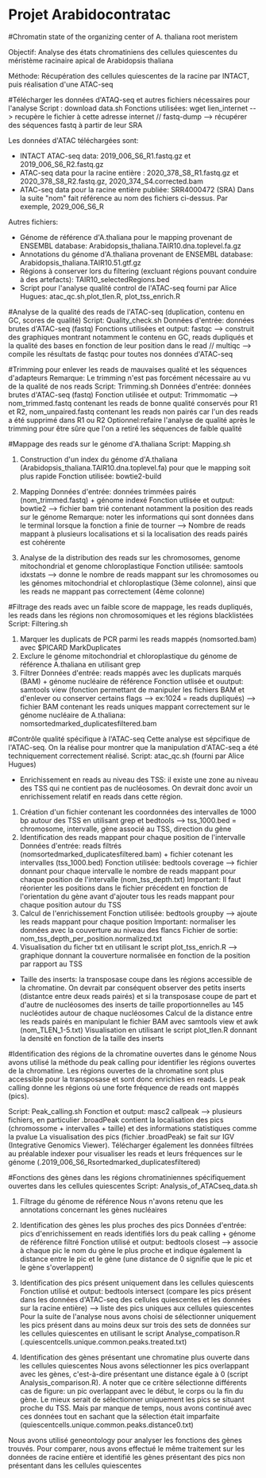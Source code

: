 # Projet Arabidocontratac
#Chromatin state of the organizing center of A. thaliana root meristem

Objectif: Analyse des états chromatiniens des cellules quiescentes du méristème racinaire apical de Arabidopsis thaliana

Méthode: Récupération des cellules quiescentes de la racine par INTACT, puis réalisation d'une ATAC-seq

#Télécharger les données d'ATAQ-seq et autres fichiers nécessaires pour l'analyse
Script : download data.sh 
Fonctions utilisées: wget lien_internet --> recupère le fichier à cette adresse internet // fastq-dump --> récupérer des séquences fastq à partir de leur SRA

Les données d'ATAC téléchargées sont:
* INTACT ATAC-seq data: 2019_006_S6_R1.fastq.gz et 2019_006_S6_R2.fastq.gz
* ATAC-seq data pour la racine entière : 2020_378_S8_R1.fastq.gz et 2020_378_S8_R2.fastq.gz, 2020_374_S4.corrected.bam
* ATAC-seq data pour la racine entière publiée: SRR4000472 (SRA)
Dans la suite "nom" fait référence au nom des fichiers ci-dessus. Par exemple, 2029_006_S6_R

Autres fichiers:
* Génome de référence d'A.thaliana pour le mapping provenant de ENSEMBL database: Arabidopsis_thaliana.TAIR10.dna.toplevel.fa.gz
* Annotations du génome d'A.thaliana provenant de ENSEMBL database: Arabidopsis_thaliana.TAIR10.51.gtf.gz
* Régions à conserver lors du filtering (excluant régions pouvant conduire à des artefacts): TAIR10_selectedRegions.bed
* Script pour l'analyse qualité control de l'ATAC-seq fourni par Alice Hugues: atac_qc.sh,plot_tlen.R, plot_tss_enrich.R


#Analyse de la qualité des reads de l'ATAC-seq (duplication, contenu en GC, scores de qualité)
Script: Quality_check.sh
Données d'entrée: données brutes d'ATAC-seq (fastq)
Fonctions utilisées et output: fastqc --> construit des graphiques montrant notamment le contenu en GC, reads dupliqués et la qualité des bases en fonction de leur position dans le read // multiqc --> compile les résultats de fastqc pour toutes nos données d'ATAC-seq 


#Trimming pour enlever les reads de mauvaises qualité et les séquences d'adapteurs
Remarque: Le trimming n'est pas forcément nécessaire au vu de la qualité de nos reads
Script: Trimming.sh
Données d'entrée: données brutes d'ATAC-seq (fastq)
Fonction utilisée et output: Trimmomatic --> nom_trimmed.fastq contenant les reads de bonne qualité conservés pour R1 et R2, nom_unpaired.fastq contenant  les reads non pairés car l'un des reads a été supprimé dans R1 ou R2
Optionnel:refaire l'analyse de qualité après le trimming pour être sûre que l'on a retiré les séquences de faible qualité

#Mappage des reads sur le génome d'A.thaliana
Script: Mapping.sh
1. Construction d'un index du génome d'A.thaliana (Arabidopsis_thaliana.TAIR10.dna.toplevel.fa) pour que le mapping soit plus rapide
Fonction utilisée: bowtie2-build

2. Mapping
Données d'entrée: données trimmées pairés (nom_trimmed.fastq) + génome indexé
Fonction utlisée et output: bowtie2 --> fichier bam trié contenant notamment la position des reads sur le génome
Remarque: noter les informations qui sont données dans le terminal lorsque la fonction a finie de tourner --> Nombre de reads mappant à plusieurs localisations et si la localisation des reads pairés est cohérente

3. Analyse de la distribution des reads sur les chromosomes, genome mitochondrial et genome chloroplastique
Fonction utilisée: samtools idxstats --> donne le nombre de reads mappant sur les chromosomes ou les génomes mitochondrial et chloroplastique (3ème colonne), ainsi que les reads ne mappant pas correctement (4ème colonne)


#Filtrage des reads avec un faible score de mappage, les reads dupliqués, les reads dans les régions non chromosomiques et les régions blacklistées
Script: Filtering.sh
1. Marquer les duplicats de PCR parmi les reads mappés (nomsorted.bam) avec $PICARD MarkDuplicates
2. Exclure le génome mitochondrial et chloroplastique du génome de référence A.thaliana en utilisant grep
3. Filtrer
Données d'entrée: reads mappés avec les duplicats marqués (BAM) + génome nucléaire de référence 
Fonction utlisée et ouutput: samtools view (fonction permettant de manipuler les fichiers BAM et d'enlever ou conserver certains flags --> ex:1024 = reads dupliqués) --> fichier BAM contenant les reads uniques mappant correctement sur le génome nucléaire de A.thaliana: nomsortedmarked_duplicatesfiltered.bam


#Contrôle qualité spécifique à l'ATAC-seq
Cette analyse est sépcifique de l'ATAC-seq. On la réalise pour montrer que la manipulation d'ATAC-seq a été techniquement correctement réalisé.
Script: atac_qc.sh (fourni par Alice Hugues)
* Enrichissement en reads au niveau des TSS: il existe une zone au niveau des TSS qui ne contient pas de nucléosomes. On devrait donc avoir un enrichissement relatif en reads dans cette région.
1. Création d'un fichier contenant les coordonnées des intervalles de 1000 bp autour des TSS en utilisant grep et bedtools --> tss_1000.bed = chromosome, intervalle, gène associé au TSS, direction du gène
2. Identification des reads mappant pour chaque position de l'intervalle
Données d'entrée: reads filtrés (nomsortedmarked_duplicatesfiltered.bam) + fichier cotenant les intervalles (tss_1000.bed)
Fonction utilisée: bedtools coverage --> fichier donnant pour chaque intervalle le nombre de reads mappant pour chaque position de l'intervalle (nom_tss_depth.txt) 
Important: Il faut réorienter les positions dans le fichier précédent en fonction de l'orientation du gène avant d'ajouter tous les reads mappant pour chaque position autour du TSS 
3. Calcul de l'enrichissement
Fonction utilisée: bedtools groupby --> ajoute les reads mappant pour chaque position
Important: normaliser les données avec la couverture au niveau des flancs
Fichier de sortie: nom_tss_depth_per_position.normalized.txt
4. Visualisation du ficher txt en utilisant le script plot_tss_enrich.R --> graphique donnant la couverture normalisée en fonction de la position par rapport au TSS

* Taille des inserts: la transposase coupe dans les régions accessible de la chromatine. On devrait par conséquent observer des petits inserts (distantce entre deux reads pairés) et si la transposase coupe de part et d'autre de nucléosomes des inserts de taille proportionnelles au 145 nucléotides autour de chaque nucléosomes
Calcul de la distance entre les reads pairés en manipulant le fichier BAM avec samtools view et awk (nom_TLEN_1-5.txt)
Visualisation en utilisant le script plot_tlen.R donnant la densité en fonction de la taille des inserts

#Identification des régions de la chromatine ouvertes dans le génome
Nous avons utilisé la méthode du peak calling pour identifier les régions ouvertes de la chromatine. Les régions ouvertes de la chromatine sont plus accessible pour la transposase et sont donc enrichies en reads. Le peak calling donne les régions où une forte fréquence de reads ont mappés (pics). 

Script: Peak_calling.sh
Fonction et output: masc2 callpeak --> plusieurs fichiers, en particulier .broadPeak contient la localisation des pics (chromossome + intervalles + taille) et des informations statistiques comme la pvalue
La visualisation des pics (fichier .broadPeak) se fait sur IGV (Integrative Genomics Viewer). Télécharger également les données filtrées au préalable indexer pour visualiser les reads et leurs fréquences sur le génome (.2019_006_S6_Rsortedmarked_duplicatesfiltered)

#Fonctions des gènes dans les régions chromatiniennes spécifiquement ouvertes dans les cellules quiescentes
Script: Analysis_of_ATACseq_data.sh

1. Filtrage du génome de référence
Nous n'avons retenu que les annotations concernant les gènes nucléaires

2. Identification des gènes les plus proches des pics
Données d'entrée: pics d'enrichissement en reads identifiés lors du peak calling + génome de référence filtré
Fonction utilisé et output: bedtools closest --> associe à chaque pic le nom du gène le plus proche et indique également la distance entre le pic et le gène (une distance de 0 signifie que le pic et le gène s'overlappent)

3. Identification des pics présent uniquement dans les cellules quiescents
Fonction utilisé et output: bedtools intersect (compare les pics présent dans les données d'ATAC-seq des cellules quiescentes et les données sur la racine entière) --> liste des pics uniques aux cellules quiescentes
Pour la suite de l'analyse nous avons choisi de sélectionner uniquement les pics présent dans au moins deux sur trois des sets de données sur les cellules quiescentes en utilisant le script Analyse_compatison.R (.quiescentcells.unique.common.peaks.treated.txt)

4. Identification des gènes présentant une chromatine plus ouverte dans les cellules quiescentes
Nous avons sélectionner les pics overlappant avec les gènes, c'est-à-dire présentant une distance égale à 0 (script Analysis_comparison.R). A noter que ce critère sélectionne différents cas de figure: un pic overlappant avec le début, le corps ou la fin du gène. Le mieux serait de sélectionner uniquement les pics se situant proche du TSS. Mais par manque de temps, nous avons continué avec ces données tout en sachant que la sélection était imparfaite (quiescentcells.unique.common.peaks.distance0.txt) 

Nous avons utilisé geneontology pour analyser les fonctions des gènes trouvés. Pour comparer, nous avons effectué le même traitement sur les données de racine entière et identifié les gènes présentant des pics non présentant dans les cellules quiescentes




